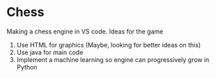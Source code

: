 # Chess
Making a chess engine in VS code.
Ideas for the game
1. Use HTML for graphics (Maybe, looking for better ideas on this)
2. Use java for main code
3. Implement a machine learning so engine can progressively grow in Python
